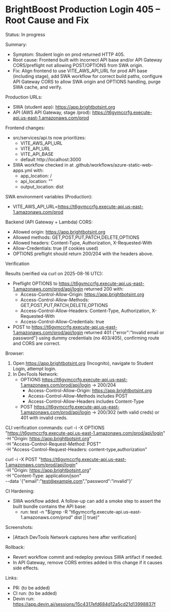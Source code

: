 # BrightBoost Production Login 405 – Root Cause and Fix

Status: In progress

Summary:
- Symptom: Student login on prod returned HTTP 405.
- Root cause: Frontend built with incorrect API base and/or API Gateway CORS/preflight not allowing POST/OPTIONS from SWA origin.
- Fix: Align frontend to use VITE_AWS_API_URL for prod API base (including stage), add SWA workflow for correct build paths, configure API Gateway CORS to allow SWA origin and OPTIONS handling, purge SWA cache, and verify.

Production URLs:
- SWA (student app): https://app.brightbotsint.org
- API (AWS API Gateway, stage /prod): https://t6gymccrfg.execute-api.us-east-1.amazonaws.com/prod

Frontend changes:
- src/services/api.ts now prioritizes:
  - VITE_AWS_API_URL
  - VITE_API_URL
  - VITE_API_BASE
  - default http://localhost:3000
- SWA workflow checked in at .github/workflows/azure-static-web-apps.yml with:
  - app_location: /
  - api_location: ""
  - output_location: dist

SWA environment variables (Production):
- VITE_AWS_API_URL=https://t6gymccrfg.execute-api.us-east-1.amazonaws.com/prod

Backend (API Gateway + Lambda) CORS:
- Allowed origin: https://app.brightbotsint.org
- Allowed methods: GET,POST,PUT,PATCH,DELETE,OPTIONS
- Allowed headers: Content-Type, Authorization, X-Requested-With
- Allow-Credentials: true (if cookies used)
- OPTIONS preflight should return 200/204 with the headers above.

Verification

Results (verified via curl on 2025-08-16 UTC):
- Preflight OPTIONS to https://t6gymccrfg.execute-api.us-east-1.amazonaws.com/prod/api/login returned 200 with:
  - Access-Control-Allow-Origin: https://app.brightbotsint.org
  - Access-Control-Allow-Methods: GET,POST,PUT,PATCH,DELETE,OPTIONS
  - Access-Control-Allow-Headers: Content-Type, Authorization, X-Requested-With
  - Access-Control-Allow-Credentials: true
- POST to https://t6gymccrfg.execute-api.us-east-1.amazonaws.com/prod/api/login returned 401 {"error":"Invalid email or password"} using dummy credentials (no 403/405), confirming route and CORS are correct.

Browser:
1) Open https://app.brightbotsint.org (Incognito), navigate to Student Login, attempt login.
2) In DevTools Network:
   - OPTIONS https://t6gymccrfg.execute-api.us-east-1.amazonaws.com/prod/api/login → 200/204
     - Access-Control-Allow-Origin: https://app.brightbotsint.org
     - Access-Control-Allow-Methods includes POST
     - Access-Control-Allow-Headers includes Content-Type
   - POST https://t6gymccrfg.execute-api.us-east-1.amazonaws.com/prod/api/login → 200/302 (with valid creds) or 401 with invalid creds.

CLI verification commands:
curl -i -X OPTIONS "https://t6gymccrfg.execute-api.us-east-1.amazonaws.com/prod/api/login" \
  -H "Origin: https://app.brightbotsint.org" \
  -H "Access-Control-Request-Method: POST" \
  -H "Access-Control-Request-Headers: content-type,authorization"

curl -i -X POST "https://t6gymccrfg.execute-api.us-east-1.amazonaws.com/prod/api/login" \
  -H "Origin: https://app.brightbotsint.org" \
  -H "Content-Type: application/json" \
  --data '{"email":"test@example.com","password":"invalid"}'

CI Hardening:
- SWA workflow added. A follow-up can add a smoke step to assert the built bundle contains the API base:
  - run: test -n "$(grep -R \"t6gymccrfg.execute-api.us-east-1.amazonaws.com/prod\" dist || true)"

Screenshots:
- [Attach DevTools Network captures here after verification]

Rollback:
- Revert workflow commit and redeploy previous SWA artifact if needed.
- In API Gateway, remove CORS entries added in this change if it causes side effects.

Links:
- PR: (to be added)
- CI run: (to be added)
- Devin run: https://app.devin.ai/sessions/15c4317efd684d12a5cd21d13998837f
